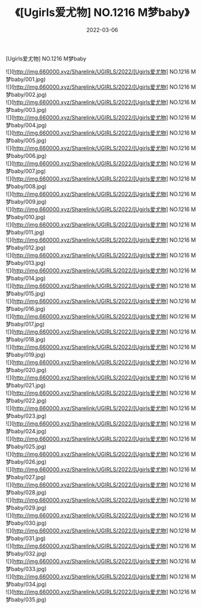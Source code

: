 ﻿---
layout: post
title:  《[Ugirls爱尤物] NO.1216 M梦baby》
date:   2022-03-06
img: http://img.660000.xyz/Sharelink/UGIRLS/2022/[Ugirls爱尤物] NO.1216 M梦baby/000.jpg
categories: [美女, 清纯, 唯美]
---

[Ugirls爱尤物] NO.1216 M梦baby

 ![](http://img.660000.xyz/Sharelink/UGIRLS/2022/[Ugirls爱尤物] NO.1216 M梦baby/001.jpg) <br>![](http://img.660000.xyz/Sharelink/UGIRLS/2022/[Ugirls爱尤物] NO.1216 M梦baby/002.jpg) <br>![](http://img.660000.xyz/Sharelink/UGIRLS/2022/[Ugirls爱尤物] NO.1216 M梦baby/003.jpg) <br>![](http://img.660000.xyz/Sharelink/UGIRLS/2022/[Ugirls爱尤物] NO.1216 M梦baby/004.jpg) <br>![](http://img.660000.xyz/Sharelink/UGIRLS/2022/[Ugirls爱尤物] NO.1216 M梦baby/005.jpg) <br>![](http://img.660000.xyz/Sharelink/UGIRLS/2022/[Ugirls爱尤物] NO.1216 M梦baby/006.jpg) <br>![](http://img.660000.xyz/Sharelink/UGIRLS/2022/[Ugirls爱尤物] NO.1216 M梦baby/007.jpg) <br>![](http://img.660000.xyz/Sharelink/UGIRLS/2022/[Ugirls爱尤物] NO.1216 M梦baby/008.jpg) <br>![](http://img.660000.xyz/Sharelink/UGIRLS/2022/[Ugirls爱尤物] NO.1216 M梦baby/009.jpg) <br>![](http://img.660000.xyz/Sharelink/UGIRLS/2022/[Ugirls爱尤物] NO.1216 M梦baby/010.jpg) <br>![](http://img.660000.xyz/Sharelink/UGIRLS/2022/[Ugirls爱尤物] NO.1216 M梦baby/011.jpg) <br>![](http://img.660000.xyz/Sharelink/UGIRLS/2022/[Ugirls爱尤物] NO.1216 M梦baby/012.jpg) <br>![](http://img.660000.xyz/Sharelink/UGIRLS/2022/[Ugirls爱尤物] NO.1216 M梦baby/013.jpg) <br>![](http://img.660000.xyz/Sharelink/UGIRLS/2022/[Ugirls爱尤物] NO.1216 M梦baby/014.jpg) <br>![](http://img.660000.xyz/Sharelink/UGIRLS/2022/[Ugirls爱尤物] NO.1216 M梦baby/015.jpg) <br>![](http://img.660000.xyz/Sharelink/UGIRLS/2022/[Ugirls爱尤物] NO.1216 M梦baby/016.jpg) <br>![](http://img.660000.xyz/Sharelink/UGIRLS/2022/[Ugirls爱尤物] NO.1216 M梦baby/017.jpg) <br>![](http://img.660000.xyz/Sharelink/UGIRLS/2022/[Ugirls爱尤物] NO.1216 M梦baby/018.jpg) <br>![](http://img.660000.xyz/Sharelink/UGIRLS/2022/[Ugirls爱尤物] NO.1216 M梦baby/019.jpg) <br>![](http://img.660000.xyz/Sharelink/UGIRLS/2022/[Ugirls爱尤物] NO.1216 M梦baby/020.jpg) <br>![](http://img.660000.xyz/Sharelink/UGIRLS/2022/[Ugirls爱尤物] NO.1216 M梦baby/021.jpg) <br>![](http://img.660000.xyz/Sharelink/UGIRLS/2022/[Ugirls爱尤物] NO.1216 M梦baby/022.jpg) <br>![](http://img.660000.xyz/Sharelink/UGIRLS/2022/[Ugirls爱尤物] NO.1216 M梦baby/023.jpg) <br>![](http://img.660000.xyz/Sharelink/UGIRLS/2022/[Ugirls爱尤物] NO.1216 M梦baby/024.jpg) <br>![](http://img.660000.xyz/Sharelink/UGIRLS/2022/[Ugirls爱尤物] NO.1216 M梦baby/025.jpg) <br>![](http://img.660000.xyz/Sharelink/UGIRLS/2022/[Ugirls爱尤物] NO.1216 M梦baby/026.jpg) <br>![](http://img.660000.xyz/Sharelink/UGIRLS/2022/[Ugirls爱尤物] NO.1216 M梦baby/027.jpg) <br>![](http://img.660000.xyz/Sharelink/UGIRLS/2022/[Ugirls爱尤物] NO.1216 M梦baby/028.jpg) <br>![](http://img.660000.xyz/Sharelink/UGIRLS/2022/[Ugirls爱尤物] NO.1216 M梦baby/029.jpg) <br>![](http://img.660000.xyz/Sharelink/UGIRLS/2022/[Ugirls爱尤物] NO.1216 M梦baby/030.jpg) <br>![](http://img.660000.xyz/Sharelink/UGIRLS/2022/[Ugirls爱尤物] NO.1216 M梦baby/031.jpg) <br>![](http://img.660000.xyz/Sharelink/UGIRLS/2022/[Ugirls爱尤物] NO.1216 M梦baby/032.jpg) <br>![](http://img.660000.xyz/Sharelink/UGIRLS/2022/[Ugirls爱尤物] NO.1216 M梦baby/033.jpg) <br>![](http://img.660000.xyz/Sharelink/UGIRLS/2022/[Ugirls爱尤物] NO.1216 M梦baby/034.jpg) <br>![](http://img.660000.xyz/Sharelink/UGIRLS/2022/[Ugirls爱尤物] NO.1216 M梦baby/035.jpg) <br>